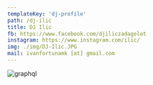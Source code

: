 ```yaml
---
templateKey: 'dj-profile'
path: /dj-ilic
title: DJ Ilic
fb: https://www.facebook.com/djiliczadagolot
instagram: https://www.instagram.com/ilic/
img: ./img/DJ-Ilic.JPG
mail: ivanfortunamk [at] gmail.com
---
```


![graphql](/img/DJ-Ilic.JPG)